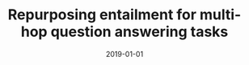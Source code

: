 ---
title: "Repurposing entailment for multi-hop question answering tasks"
collection: publications
permalink: /publication/2019-01-01-Repurposing-entailment-for-multi-hop-question-answering-tasks
date: 2019-01-01
venue: 'Proceedings of the 2019 Conference of the North American Chapter of the Association for Computational Linguistics: Human Language Technologies, Volume 1 (Long and Short Papers)'
---